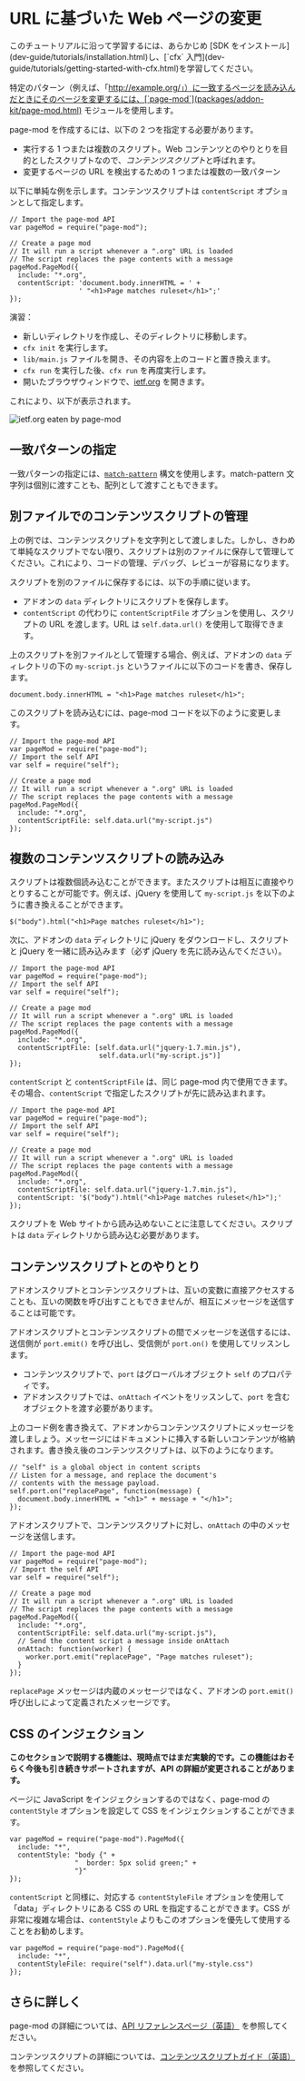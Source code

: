 <!-- This Source Code Form is subject to the terms of the Mozilla Public
   - License, v. 2.0. If a copy of the MPL was not distributed with this
   - file, You can obtain one at http://mozilla.org/MPL/2.0/. -->

# URL に基づいた Web ページの変更 #

<span class="aside">
このチュートリアルに沿って学習するには、あらかじめ [SDK をインストール](dev-guide/tutorials/installation.html)し、[`cfx` 入門](dev-guide/tutorials/getting-started-with-cfx.html)を学習してください。
</span>

特定のパターン（例えば、「http://example.org/」）に一致するページを読み込んだときにそのページを変更するには、[`page-mod`](packages/addon-kit/page-mod.html) モジュールを使用します。

page-mod を作成するには、以下の 2 つを指定する必要があります。

* 実行する 1 つまたは複数のスクリプト。Web コンテンツとのやりとりを目的としたスクリプトなので、*コンテンツスクリプト*と呼ばれます。
* 変更するページの URL を検出するための 1 つまたは複数の一致パターン

以下に単純な例を示します。コンテンツスクリプトは `contentScript` オプションとして指定します。 

    // Import the page-mod API
    var pageMod = require("page-mod");

    // Create a page mod
    // It will run a script whenever a ".org" URL is loaded
    // The script replaces the page contents with a message
    pageMod.PageMod({
      include: "*.org",
      contentScript: 'document.body.innerHTML = ' +
                     ' "<h1>Page matches ruleset</h1>";'
    });

演習：

* 新しいディレクトリを作成し、そのディレクトリに移動します。
* `cfx init` を実行します。
* `lib/main.js` ファイルを開き、その内容を上のコードと置き換えます。
* `cfx run` を実行した後、`cfx run` を再度実行します。
* 開いたブラウザウィンドウで、[ietf.org](http://www.ietf.org) を開きます。

これにより、以下が表示されます。

<img  class="image-center" src="static-files/media/screenshots/pagemod-ietf.png"
alt="ietf.org eaten by page-mod" />

## 一致パターンの指定 ##

一致パターンの指定には、[`match-pattern`](packages/api-utils/match-pattern.html) 構文を使用します。match-pattern 文字列は個別に渡すことも、配列として渡すこともできます。

## 別ファイルでのコンテンツスクリプトの管理 ##

上の例では、コンテンツスクリプトを文字列として渡しました。しかし、きわめて単純なスクリプトでない限り、スクリプトは別のファイルに保存して管理してください。これにより、コードの管理、デバッグ、レビューが容易になります。

スクリプトを別のファイルに保存するには、以下の手順に従います。

* アドオンの `data` ディレクトリにスクリプトを保存します。
* `contentScript` の代わりに `contentScriptFile` オプションを使用し、スクリプトの URL を渡します。URL は `self.data.url()` を使用して取得できます。 

上のスクリプトを別ファイルとして管理する場合、例えば、アドオンの `data` ディレクトリの下の `my-script.js` というファイルに以下のコードを書き、保存します。

    document.body.innerHTML = "<h1>Page matches ruleset</h1>";

このスクリプトを読み込むには、page-mod コードを以下のように変更します。

    // Import the page-mod API
    var pageMod = require("page-mod");
    // Import the self API
    var self = require("self");

    // Create a page mod
    // It will run a script whenever a ".org" URL is loaded
    // The script replaces the page contents with a message
    pageMod.PageMod({
      include: "*.org",
      contentScriptFile: self.data.url("my-script.js")
    });

## 複数のコンテンツスクリプトの読み込み ##

スクリプトは複数個読み込むことができます。またスクリプトは相互に直接やりとりすることが可能です。例えば、jQuery を使用して `my-script.js` を以下のように書き換えることができます。

    $("body").html("<h1>Page matches ruleset</h1>");

次に、アドオンの `data` ディレクトリに jQuery をダウンロードし、スクリプトと jQuery を一緒に読み込みます（必ず jQuery を先に読み込んでください）。

    // Import the page-mod API
    var pageMod = require("page-mod");
    // Import the self API
    var self = require("self");

    // Create a page mod
    // It will run a script whenever a ".org" URL is loaded
    // The script replaces the page contents with a message
    pageMod.PageMod({
      include: "*.org",
      contentScriptFile: [self.data.url("jquery-1.7.min.js"),
                          self.data.url("my-script.js")]
    });

`contentScript` と `contentScriptFile` は、同じ page-mod 内で使用できます。その場合、`contentScript` で指定したスクリプトが先に読み込まれます。

    // Import the page-mod API
    var pageMod = require("page-mod");
    // Import the self API
    var self = require("self");

    // Create a page mod
    // It will run a script whenever a ".org" URL is loaded
    // The script replaces the page contents with a message
    pageMod.PageMod({
      include: "*.org",
      contentScriptFile: self.data.url("jquery-1.7.min.js"),
      contentScript: '$("body").html("<h1>Page matches ruleset</h1>");'
    });

スクリプトを Web サイトから読み込めないことに注意してください。スクリプトは `data` ディレクトリから読み込む必要があります。

## コンテンツスクリプトとのやりとり ##

アドオンスクリプトとコンテンツスクリプトは、互いの変数に直接アクセスすることも、互いの関数を呼び出すこともできませんが、相互にメッセージを送信することは可能です。

アドオンスクリプトとコンテンツスクリプトの間でメッセージを送信するには、送信側が `port.emit()` を呼び出し、受信側が `port.on()` を使用してリッスンします。

* コンテンツスクリプトで、`port` はグローバルオブジェクト `self` のプロパティです。
* アドオンスクリプトでは、`onAttach` イベントをリッスンして、`port` を含むオブジェクトを渡す必要があります。

上のコード例を書き換えて、アドオンからコンテンツスクリプトにメッセージを渡しましょう。メッセージにはドキュメントに挿入する新しいコンテンツが格納されます。書き換え後のコンテンツスクリプトは、以下のようになります。

    // "self" is a global object in content scripts
    // Listen for a message, and replace the document's
    // contents with the message payload.
    self.port.on("replacePage", function(message) {
      document.body.innerHTML = "<h1>" + message + "</h1>";
    });

アドオンスクリプトで、コンテンツスクリプトに対し、`onAttach` の中のメッセージを送信します。

    // Import the page-mod API
    var pageMod = require("page-mod");
    // Import the self API
    var self = require("self");

    // Create a page mod
    // It will run a script whenever a ".org" URL is loaded
    // The script replaces the page contents with a message
    pageMod.PageMod({
      include: "*.org",
      contentScriptFile: self.data.url("my-script.js"),
      // Send the content script a message inside onAttach
      onAttach: function(worker) {
        worker.port.emit("replacePage", "Page matches ruleset");
      }
    });

`replacePage` メッセージは内蔵のメッセージではなく、アドオンの `port.emit()` 呼び出しによって定義されたメッセージです。

<div class="experimental">

## CSS のインジェクション ##

**このセクションで説明する機能は、現時点ではまだ実験的です。この機能はおそらく今後も引き続きサポートされますが、API の詳細が変更されることがあります。**

ページに JavaScript をインジェクションするのではなく、page-mod の `contentStyle` オプションを設定して CSS をインジェクションすることができます。

    var pageMod = require("page-mod").PageMod({
      include: "*",
      contentStyle: "body {" +
                    "  border: 5px solid green;" +
                    "}"
    });

`contentScript` と同様に、対応する `contentStyleFile` オプションを使用して「data」ディレクトリにある CSS の URL を指定することができます。CSS が非常に複雑な場合は、`contentStyle` よりもこのオプションを優先して使用することをお勧めします。

    var pageMod = require("page-mod").PageMod({
      include: "*",
      contentStyleFile: require("self").data.url("my-style.css")
    });

</div>

## さらに詳しく ##

page-mod の詳細については、[API リファレンスページ（英語）](packages/addon-kit/page-mod.html) を参照してください。

コンテンツスクリプトの詳細については、[コンテンツスクリプトガイド（英語）](dev-guide/guides/content-scripts/index.html)を参照してください。
